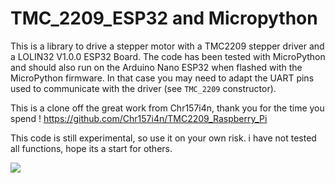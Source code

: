 # TMC_2209_ESP32 and Micropython
This is a library to drive a stepper motor with a TMC2209 stepper driver and a LOLIN32 V1.0.0 ESP32 Board.
The code has been tested with MicroPython and should also run on the Arduino
Nano ESP32 when flashed with the MicroPython firmware.  In that case you may
need to adapt the UART pins used to communicate with the driver (see
``TMC_2209`` constructor).

This is a clone off the great work from Chr157i4n, thank you for the time you spend !
https://github.com/Chr157i4n/TMC2209_Raspberry_Pi

This code is still experimental, so use it on your own risk.
i have not tested all functions, hope its a start for others.



![](images/photo_2021-09-18_11-49-04.jpg)
